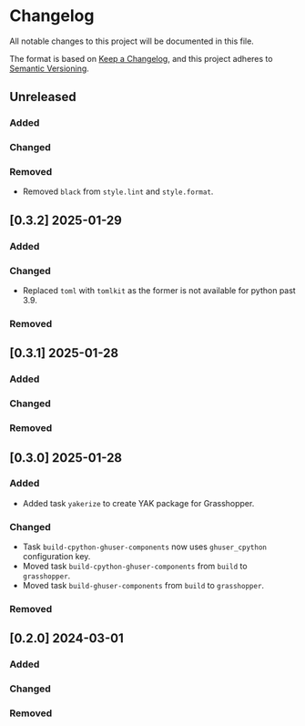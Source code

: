 # Changelog

All notable changes to this project will be documented in this file.

The format is based on [Keep a Changelog](https://keepachangelog.com/en/1.0.0/),
and this project adheres to [Semantic Versioning](https://semver.org/spec/v2.0.0.html).

## Unreleased

### Added

### Changed

### Removed

* Removed `black` from `style.lint` and `style.format`.


## [0.3.2] 2025-01-29

### Added

### Changed

* Replaced `toml` with `tomlkit` as the former is not available for python past 3.9. 

### Removed


## [0.3.1] 2025-01-28

### Added

### Changed

### Removed


## [0.3.0] 2025-01-28

### Added

* Added task `yakerize` to create YAK package for Grasshopper.

### Changed

* Task `build-cpython-ghuser-components` now uses `ghuser_cpython` configuration key.
* Moved task `build-cpython-ghuser-components` from `build` to `grasshopper`.
* Moved task `build-ghuser-components` from `build` to `grasshopper`.

### Removed


## [0.2.0] 2024-03-01

### Added

### Changed

### Removed

